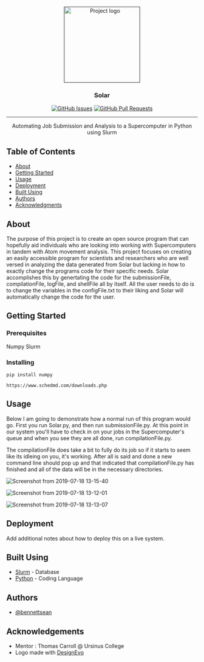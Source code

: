 <p align="center">
  <a href="" rel="noopener">
 <img width=200px height=200px src="https://user-images.githubusercontent.com/51754047/61475629-3e111080-a959-11e9-8191-01b67aad8c9b.jpg" alt="Project logo"></a>
</p>

<h3 align="center">Solar</h3>

<div align="center">

  
  [![GitHub Issues](https://img.shields.io/github/issues/bennettsean/Solar.svg)](https://github.com/bennettsean/Solar/issues)
  [![GitHub Pull Requests](https://img.shields.io/github/issues-pr/bennettsean/Solar.svg)](https://github.com/bennettsean/Solar/pulls)
  

</div>

---

<p align="center"> Automating Job Submission and Analysis to a Supercomputer in Python using Slurm
    <br> 
</p>

## Table of Contents
- [About](#about)
- [Getting Started](#getting_started)
- [Usage](#usage)
- [Deployment](#deployment)
- [Built Using](#built_using)
- [Authors](#authors)
- [Acknowledgments](#acknowledgement)

## About <a name = "about"></a>

The purpose of this project is to create an open source program that can hopefully aid individuals who are looking into working with Supercomputers in tandem with Atom movement analysis. This project focuses on creating an easily accessible program for scientists and researchers who are well versed in analyzing the data generated from Solar but lacking in how to exactly change the programs code for their specific needs. Solar accomplishes this by genertating the code for the submissionFile, compilationFile, logFile, and shellFile all by itself. All the user needs to do is to change the variables in the configFile.txt to their liking and Solar will automatically change the code for the user.

## Getting Started <a name = "getting_started"></a>

### Prerequisites

Numpy
Slurm


### Installing

```
pip install numpy
```

```
https://www.schedmd.com/downloads.php
```


## Usage <a name="usage"></a>
Below I am going to demonstrate how a normal run of this program would go. First you run Solar.py, and then run submissionFile.py. At this point in our system you'll have to check in on your jobs in the Supercomputer's queue and when you see they are all done, run compilationFile.py.

The compilationFile does take a bit to fully do its job so if it starts to seem like its idleing on you, it's working. After all is said and done a new command line should pop up and that indicated that compilationFile.py has finished and all of the data will be in the necessary directories.

![Screenshot from 2019-07-18 13-15-40](https://user-images.githubusercontent.com/51754047/61478739-2e48fa80-a960-11e9-8fc7-8dc7963a16be.png)

![Screenshot from 2019-07-18 13-12-01](https://user-images.githubusercontent.com/51754047/61478761-3ef97080-a960-11e9-917c-00dc60ce4c85.png)

![Screenshot from 2019-07-18 13-13-07](https://user-images.githubusercontent.com/51754047/61478776-4882d880-a960-11e9-8930-6bd6985c9ae3.png)


## Deployment <a name = "deployment"></a>
Add additional notes about how to deploy this on a live system.

## Built Using <a name = "built_using"></a>
- [Slurm](https://www.schedmd.com/) - Database
- [Python](https://www.python.org/) - Coding Language

## Authors <a name = "authors"></a>
- [@bennettsean](https://github.com/bennettsean) 

## Acknowledgements <a name = "acknowledgement"></a>
- Mentor : Thomas Carroll @ Ursinus College
- <div>Logo made with <a href="/en/" title="Free Online Logo Maker">DesignEvo</a></div>
